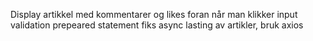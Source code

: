 Display artikkel med kommentarer og likes foran når man klikker
input validation
prepeared statement
fiks async lasting av artikler, bruk axios
